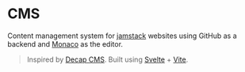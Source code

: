 # CMS

Content management system for [jamstack](https://jamstack.org/) websites using GitHub as a backend and [Monaco](https://microsoft.github.io/monaco-editor/) as the editor.

> Inspired by [Decap CMS](https://decapcms.org/). Built using [Svelte](https://svelte.dev/) + [Vite](https://vitejs.dev/).
